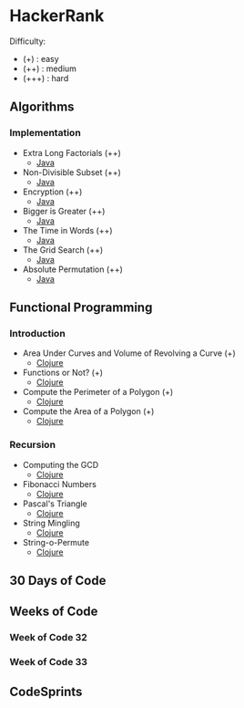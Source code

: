 # HackerRank

Difficulty:
- (+) : easy
- (++) : medium
- (+++) : hard

## Algorithms

### Implementation
- Extra Long Factorials (++)
  - [Java](./algorithms/implementation/extra-long-factorials.java)  
- Non-Divisible Subset (++)
  - [Java](./algorithms/implementation/non-divisible-subset.java)  
- Encryption (++)
  - [Java](./algorithms/implementation/encryption.java)  
- Bigger is Greater (++)
  - [Java](./algorithms/implementation/bigger-is-greater.java)  
- The Time in Words (++)
  - [Java](./algorithms/implementation/the-time-in-words.java)  
- The Grid Search (++)
  - [Java](./algorithms/implementation/the-grid-search.java)  
- Absolute Permutation (++)
  - [Java](./algorithms/implementation/absolute-permutation.java)  

## Functional Programming

### Introduction
- Area Under Curves and Volume of Revolving a Curve (+)
  - [Clojure](./functional-programming/area-under-curves-and-volume-of-revolving-a-curve.clj)
- Functions or Not? (+)
  - [Clojure](./functional-programming/functions-or-not.clj)
- Compute the Perimeter of a Polygon (+)
  - [Clojure](./functional-programming/introduction/compute-the-perimeter-of-a-polygon.clj)
- Compute the Area of a Polygon (+)
  - [Clojure](functional-programming/introduction/compute-the-area-of-a-polygon.clj)

### Recursion
- Computing the GCD
  - [Clojure](./functional-programming/recursion/computing-the-gcd.clj)
- Fibonacci Numbers
  - [Clojure](./functional-programming/recursion/fibonacci-numbers.clj)
- Pascal's Triangle
  - [Clojure](./functional-programming/recursion/pascals-triangle.clj)
- String Mingling
  - [Clojure](./functional-programming/recursion/string-mingling.clj)
- String-o-Permute
  - [Clojure](./functional-programming/recursion/string-o-permute.clj)

## 30 Days of Code

## Weeks of Code

### Week of Code 32

### Week of Code 33


## CodeSprints
